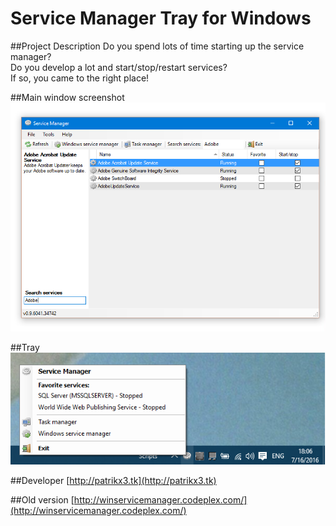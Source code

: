 # Service Manager Tray for Windows
  
##Project Description
Do you spend lots of time starting up the service manager?  
Do you develop a lot and start/stop/restart services?  
If so, you came to the right place!  

##Main window screenshot
![Main window screenshot](Artifacts/window.png)

##Tray
![Tray](Artifacts/tray.png)

##Developer
[http://patrikx3.tk](http://patrikx3.tk)

##Old version
[http://winservicemanager.codeplex.com/](http://winservicemanager.codeplex.com/)